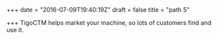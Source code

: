 +++
date = "2016-07-09T19:40:19Z"
draft = false
title = "path 5"

+++
TigoCTM helps market your machine, so lots of customers find and use it.
